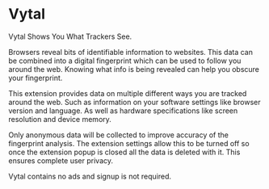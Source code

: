 # Vytal

Vytal Shows You What Trackers See.

Browsers reveal bits of identifiable information to websites. This data can be combined into a digital fingerprint which can be used to follow you around the web. Knowing what info is being revealed can help you obscure your fingerprint.

This extension provides data on multiple different ways you are tracked around the web. Such as information on your software settings like browser version and language. As well as hardware specifications like screen resolution and device memory.

Only anonymous data will be collected to improve accuracy of the fingerprint analysis. The extension settings allow this to be turned off so once the extension popup is closed all the data is deleted with it. This ensures complete user privacy.

Vytal contains no ads and signup is not required.

<!-- Download from Chrome Web Store:

https://chrome.google.com/webstore/detail/reddit-wherever/delfgcgfgfjlllhhcgiaacchlnhljbcm -->
